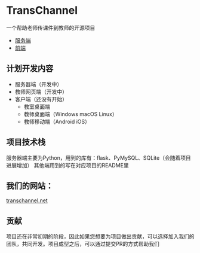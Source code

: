 # TransChannel
一个帮助老师传课件到教师的开源项目
* [服务端](https://github.com/TransChannel/TransChannel-server)
* [前端](https://github.com/TransChannel/TransChannel-frontend)
## 计划开发内容
* 服务器端（开发中）
* 教师网页端（开发中）
* 客户端（还没有开始）
  * 教室桌面端
  * 教师桌面端（Windows macOS Linux）
  * 教师移动端（Android iOS）
## 项目技术栈
服务器端主要为Python，用到的库有：flask、PyMySQL、SQLite（会随着项目进展增加）
其他端用到的写在对应项目的README里
## 我们的网站：
[transchannel.net](transchannel.net)
## 贡献
项目还在非常初期的阶段，因此如果您想要为项目做出贡献，可以选择加入我们的团队，共同开发。项目成型之后，可以通过提交PR的方式帮助我们
